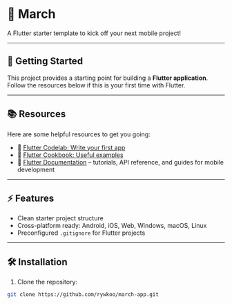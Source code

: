 # 🚀 March

A Flutter starter template to kick off your next mobile project!  

---

## 🏁 Getting Started

This project provides a starting point for building a **Flutter application**. Follow the resources below if this is your first time with Flutter.

---

## 📚 Resources

Here are some helpful resources to get you going:

- 📝 [Flutter Codelab: Write your first app](https://docs.flutter.dev/get-started/codelab)  
- 🍳 [Flutter Cookbook: Useful examples](https://docs.flutter.dev/cookbook)  
- 📖 [Flutter Documentation](https://docs.flutter.dev/) – tutorials, API reference, and guides for mobile development

---

## ⚡ Features

- Clean starter project structure  
- Cross-platform ready: Android, iOS, Web, Windows, macOS, Linux  
- Preconfigured `.gitignore` for Flutter projects

---

## 🛠️ Installation

1. Clone the repository:  
```bash
git clone https://github.com/rywkoo/march-app.git
